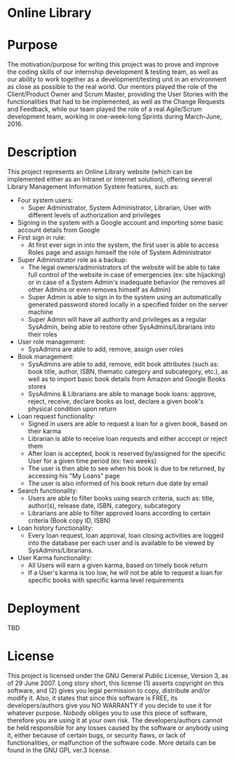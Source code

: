 # Online Library

# Purpose

The motivation/purpose for writing this project was to prove and improve the coding skills of our internship development & testing team, as well as our ability to work together as a development/testing unit in an environment as close as possible to the real world. Our mentors played the role of the Client/Product Owner and Scrum Master, providing the User Stories with the functionalities that had to be implemented, as well as the Change Requests and Feedback, while our team played the role of a real Agile/Scrum development team, working in one-week-long Sprints during March-June, 2016.

# Description

This project represents an Online Library website (which can be implemented either as an Intranet or Internet solution), offering several Library Management Information System features, such as:

* Four system users:
  - Super Administrator, System Administrator, Librarian, User with different levels of authorization and privileges
* Signing in the system with a Google account and importing some basic account details from Google
* First sign in rule:
  - At first ever sign in into the system, the first user is able to access Roles page and assign himself the role of System Administrator
* Super Administrator role as a backup:
  - The legal owners/administrators of the website will be able to take full control of the website in case of emergencies (ex: site hijacking) or in case of a System Admin's inadequate behavior (he removes all other Admins or even removes himself as Admin)
  - Super Admin is able to sign in to the system using an automatically generated password stored locally in a specified folder on the server machine
  - Super Admin will have all authority and privileges as a regular SysAdmin, being able to restore other SysAdmins/Librarians into their roles
* User role management:
  - SysAdmins are able to add, remove, assign user roles
* Book management:
  - SysAdmins are able to add, remove, edit book attributes (such as: book title, author, ISBN, thematic category and subcategory, etc.), as well as to import basic book details from Amazon and Google Books stores
  - SysAdmins & Librarians are able to manage book loans: approve, reject, receive, declare books as lost, declare a given book's physical condition upon return
* Loan request functionality:
  - Signed in users are able to request a loan for a given book, based on their karma
  - Librarian is able to receive loan requests and either acccept or reject them
  - After loan is accepted, book is reserved by/assigned for the specific User for a given time period (ex: two weeks)
  - The user is then able to see when his book is due to be returned, by accessing his "My Loans" page
  - The user is also informed of his book return due date by email
* Search functionality:
  - Users are able to filter books using search criteria, such as: title, author(s), release date, ISBN, category, subcategory
  - Librarians are able to filter approved loans according to certain criteria (Book copy ID, ISBN)
* Loan history functionality:
  - Every loan request, loan approval, loan closing activities are logged into the database per each user and is available to be viewed by SysAdmins/Librarians.
* User Karma functionality:
  - All Users will earn a given karma, based on timely book return
  - If a User's karma is too low, he will not be able to request a loan for specific books with specific karma level requirements


# Deployment

 TBD

# License

This project is licensed under the GNU General Public License, Version 3, as of 29 June 2007. Long story short, this license (1) asserts copyright on this software, and (2) gives you legal permission to copy, distribute and/or modify it. Also, it states that since this software is FREE, its developers/authors give you NO WARRANTY if you decide to use it for whatever purpose. Nobody obliges you to use this piece of software, therefore you are using it at your own risk. The developers/authors cannot be held responsible for any losses caused by the software or anybody using it, either because of certain bugs, or security flaws, or lack of functionalities, or malfunction of the software code. More details can be found in the GNU GPL ver.3 license.
